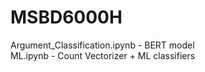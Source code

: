 # MSBD6000H

Argument_Classification.ipynb - BERT model\
ML.ipynb - Count Vectorizer + ML classifiers

